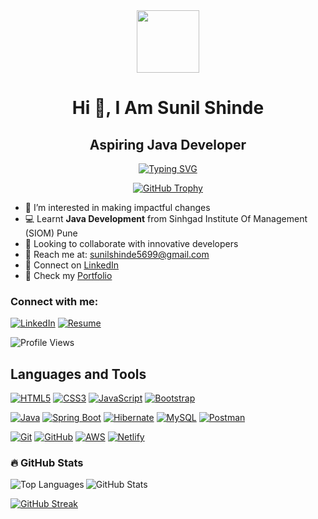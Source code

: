 <!-- ================= HEADER ================= -->
<div align="center">
  <img src="https://media.giphy.com/media/M9gbBd9nbDrOTu1Mqx/giphy.gif" width="100"/>
</div>

<h1 align="center">Hi 👋, I Am Sunil Shinde</h1>
<h2 align="center">Aspiring Java Developer</h2>

<!-- Typing animation -->
<p align="center">
  <a href="https://git.io/typing-svg">
    <img src="https://readme-typing-svg.demolab.com?font=Fira+Code&weight=500&size=25&duration=2000&pause=1000&color=0FE6F7&center=true&width=550&lines=Java+Developer;Spring+Boot+Enthusiast;Hibernate+Learner" alt="Typing SVG" />
  </a>
</p>

<!-- GitHub Trophy -->
<p align="center">
  <a href="https://github.com/ryo-ma/github-profile-trophy">
    <img src="https://github-profile-trophy.vercel.app/?username=sunilshinde1319" alt="GitHub Trophy" />
  </a>
</p>

<!-- ================= ABOUT ================= -->
- 👀 I’m interested in making impactful changes
- 💻 Learnt **Java Development** from Sinhgad Institute Of Management (SIOM) Pune
- 🤝 Looking to collaborate with innovative developers
- 💌 Reach me at: sunilshinde5699@gmail.com
- 🔗 Connect on [LinkedIn](https://www.linkedin.com/in/sunil-shinde-3a3072217/)
- 🔗 Check my [Portfolio](https://sunilshindeportfolio.netlify.app/)

<!-- ================= SOCIAL BADGES ================= -->
<h3 align="left">Connect with me:</h3>

[![LinkedIn](https://img.shields.io/badge/LinkedIn-blue?style=for-the-badge&logo=linkedin&logoColor=white)](https://www.linkedin.com/in/sunil-shinde-3a3072217/)
[![Resume](https://img.shields.io/badge/Resume-blue?style=for-the-badge&logo=resume&logoColor=white)](https://drive.google.com/file/d/1WcFNiU8hkRvtrpXGiKSxq8xPU8FyC1J6/view?usp=sharing)



<!-- Profile Views -->
<img src="https://komarev.com/ghpvc/?username=sunilshinde1319&style=flat-square&color=blue" alt="Profile Views"/>

<!-- ================= LANGUAGES & TOOLS ================= -->
<h2>Languages and Tools</h2>

<!-- Frontend -->
[![HTML5](https://img.shields.io/badge/html5-%23E34F26.svg?style=for-the-badge&logo=html5&logoColor=white)]()
[![CSS3](https://img.shields.io/badge/css3-%231572B6.svg?style=for-the-badge&logo=css3&logoColor=white)]()
[![JavaScript](https://img.shields.io/badge/javascript-%23323330.svg?style=for-the-badge&logo=javascript&logoColor=%23F7DF1E)]()
[![Bootstrap](https://img.shields.io/badge/bootstrap-%23563D7C.svg?style=for-the-badge&logo=bootstrap&logoColor=white)]()

<!-- Backend -->
[![Java](https://img.shields.io/badge/Java-%23ED8B00.svg?style=for-the-badge&logo=java&logoColor=white)]()
[![Spring Boot](https://img.shields.io/badge/Spring_Boot-%236DB33F.svg?style=for-the-badge&logo=springboot&logoColor=white)]()
[![Hibernate](https://img.shields.io/badge/Hibernate-%23CF0000.svg?style=for-the-badge&logo=hibernate&logoColor=white)]()
[![MySQL](https://img.shields.io/badge/MySQL-%234479A1.svg?style=for-the-badge&logo=mysql&logoColor=white)]()
[![Postman](https://img.shields.io/badge/Postman-FF6C37.svg?style=for-the-badge&logo=postman&logoColor=white)]()

<!-- DevOps & Version Control -->
[![Git](https://img.shields.io/badge/git-%23F05033.svg?style=for-the-badge&logo=git&logoColor=white)]()
[![GitHub](https://img.shields.io/badge/GitHub-%2312100E.svg?style=for-the-badge&logo=github&logoColor=white)]()
[![AWS](https://img.shields.io/badge/AWS-%23232F3E.svg?style=for-the-badge&logo=amazon-aws&logoColor=white)]()
[![Netlify](https://img.shields.io/badge/netlify-%23000000.svg?style=for-the-badge&logo=netlify&logoColor=#00C7B7)]()

<!-- ================= GITHUB STATS ================= -->
<h3>🔥 GitHub Stats</h3>
<p>
  <img align="left" src="https://github-readme-stats.vercel.app/api/top-langs?username=sunilshinde1319&show_icons=true&locale=en&layout=compact&theme=dark&background=000000" alt="Top Languages" />
</p>
<p>
  <img align="center" src="https://github-readme-stats.vercel.app/api?username=sunilshinde1319&show_icons=true&locale=en&theme=dark&background=000000" alt="GitHub Stats" />
</p>

<!-- GitHub Streak -->
[![GitHub Streak](https://github-readme-streak-stats.herokuapp.com?user=sunilshinde1319&theme=dark&background=000000)](https://git.io/streak-stats)
